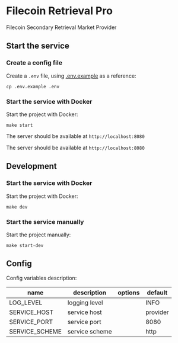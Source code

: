 # Filecoin Retrieval Pro

Filecoin Secondary Retrieval Market Provider 

## Start the service

### Create a config file

Create a `.env` file, using [.env.example](./.env.example) as a reference:

```
cp .env.example .env
```

### Start the service with Docker

Start the project with Docker:

```
make start
```

The server should be available at `http://localhost:8080`


The server should be available at `http://localhost:8080`


## Development

### Start the service with Docker

Start the project with Docker:

```
make dev
```

### Start the service manually

Start the project manually:

```
make start-dev
```


## Config

Config variables description:

| name           | description    | options | default                     |
| -------------- | -------------- | ------- | --------------------------- |
| LOG_LEVEL      | logging level  |         | INFO                        |
| SERVICE_HOST   | service host   |         | provider                    |
| SERVICE_PORT   | service port   |         | 8080                        |
| SERVICE_SCHEME | service scheme |         | http                        |
